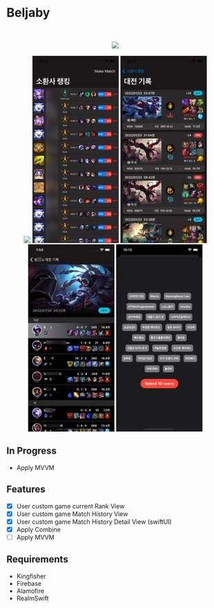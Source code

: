 # Beljaby
<br />
<p align="center">
<img src= "gitImage/appIntro.gif" width="300" >
</p>

<p align="center">
<img src= "gitImage/appIntro.png" width="300" >
<img src= "gitImage/rankview.png" width="200" >
<img src= "gitImage/matchview.png" width="200" >
<img src= "gitImage/matchDetailView.png" width="200" >
<img src= "gitImage/makeMatchView.png" width="200" >
</p>

## In Progress

- Apply MVVM

## Features

- [x] User custom game current Rank View
- [x] User custom game Match History View
- [x] User custom game Match History Detail View (swiftUI) 
- [x] Apply Combine
- [ ] Apply MVVM

## Requirements

- Kingfisher
- Firebase
- Alamofire
- RealmSwift
